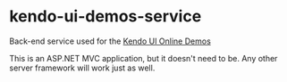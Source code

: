 # kendo-ui-demos-service
Back-end service used for the [Kendo UI Online Demos](http://demos.telerik.com/kendo-ui/)

This is an ASP.NET MVC application, but it doesn't need to be. Any other server framework will work just as well.
